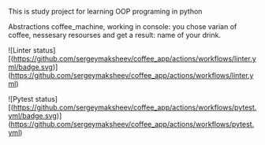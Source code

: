 This is study project for learning OOP programing in python

Abstractions coffee_machine, working in console:
you chose varian of coffee, nessesary resourses and get a result:
name of your drink. 


![Linter status][(https://github.com/sergeymaksheev/coffee_app/actions/workflows/linter.yml/badge.svg)]
(https://github.com/sergeymaksheev/coffee_app/actions/workflows/linter.yml)

![Pytest status][(https://github.com/sergeymaksheev/coffee_app/actions/workflows/pytest.yml/badge.svg)]
(https://github.com/sergeymaksheev/coffee_app/actions/workflows/pytest.yml)